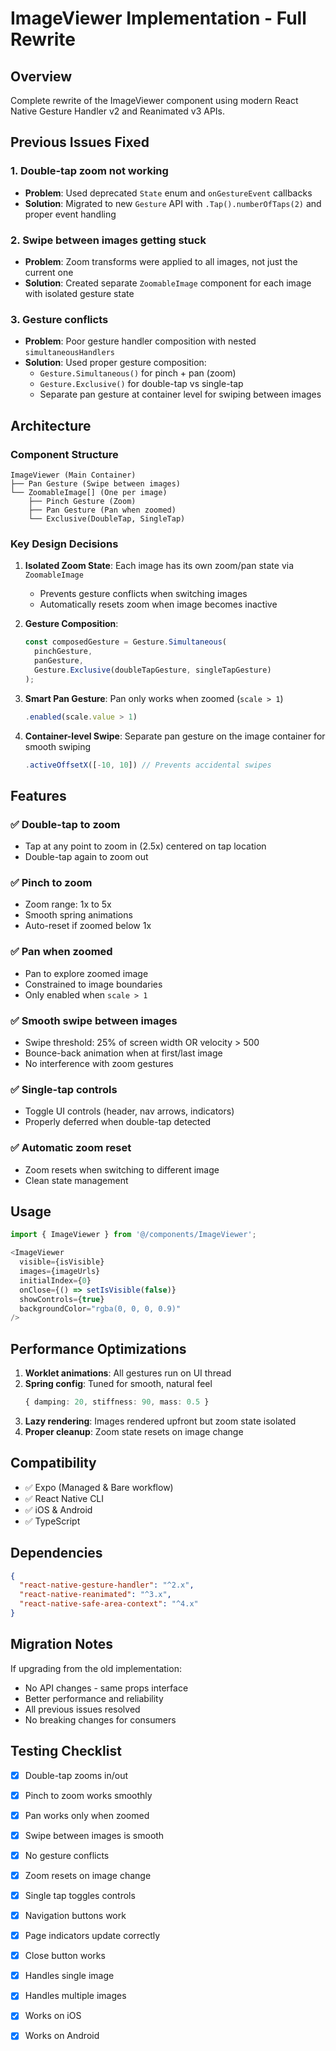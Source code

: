 # ImageViewer Implementation - Full Rewrite

## Overview
Complete rewrite of the ImageViewer component using modern React Native Gesture Handler v2 and Reanimated v3 APIs.

## Previous Issues Fixed

### 1. **Double-tap zoom not working**
- **Problem**: Used deprecated `State` enum and `onGestureEvent` callbacks
- **Solution**: Migrated to new `Gesture` API with `.Tap().numberOfTaps(2)` and proper event handling

### 2. **Swipe between images getting stuck**
- **Problem**: Zoom transforms were applied to all images, not just the current one
- **Solution**: Created separate `ZoomableImage` component for each image with isolated gesture state

### 3. **Gesture conflicts**
- **Problem**: Poor gesture handler composition with nested `simultaneousHandlers`
- **Solution**: Used proper gesture composition:
  - `Gesture.Simultaneous()` for pinch + pan (zoom)
  - `Gesture.Exclusive()` for double-tap vs single-tap
  - Separate pan gesture at container level for swiping between images

## Architecture

### Component Structure
```
ImageViewer (Main Container)
├── Pan Gesture (Swipe between images)
└── ZoomableImage[] (One per image)
    ├── Pinch Gesture (Zoom)
    ├── Pan Gesture (Pan when zoomed)
    └── Exclusive(DoubleTap, SingleTap)
```

### Key Design Decisions

1. **Isolated Zoom State**: Each image has its own zoom/pan state via `ZoomableImage`
   - Prevents gesture conflicts when switching images
   - Automatically resets zoom when image becomes inactive

2. **Gesture Composition**:
   ```typescript
   const composedGesture = Gesture.Simultaneous(
     pinchGesture,
     panGesture,
     Gesture.Exclusive(doubleTapGesture, singleTapGesture)
   );
   ```

3. **Smart Pan Gesture**: Pan only works when zoomed (`scale > 1`)
   ```typescript
   .enabled(scale.value > 1)
   ```

4. **Container-level Swipe**: Separate pan gesture on the image container for smooth swiping
   ```typescript
   .activeOffsetX([-10, 10]) // Prevents accidental swipes
   ```

## Features

### ✅ Double-tap to zoom
- Tap at any point to zoom in (2.5x) centered on tap location
- Double-tap again to zoom out

### ✅ Pinch to zoom
- Zoom range: 1x to 5x
- Smooth spring animations
- Auto-reset if zoomed below 1x

### ✅ Pan when zoomed
- Pan to explore zoomed image
- Constrained to image boundaries
- Only enabled when `scale > 1`

### ✅ Smooth swipe between images
- Swipe threshold: 25% of screen width OR velocity > 500
- Bounce-back animation when at first/last image
- No interference with zoom gestures

### ✅ Single-tap controls
- Toggle UI controls (header, nav arrows, indicators)
- Properly deferred when double-tap detected

### ✅ Automatic zoom reset
- Zoom resets when switching to different image
- Clean state management

## Usage

```typescript
import { ImageViewer } from '@/components/ImageViewer';

<ImageViewer
  visible={isVisible}
  images={imageUrls}
  initialIndex={0}
  onClose={() => setIsVisible(false)}
  showControls={true}
  backgroundColor="rgba(0, 0, 0, 0.9)"
/>
```

## Performance Optimizations

1. **Worklet animations**: All gestures run on UI thread
2. **Spring config**: Tuned for smooth, natural feel
   ```typescript
   { damping: 20, stiffness: 90, mass: 0.5 }
   ```
3. **Lazy rendering**: Images rendered upfront but zoom state isolated
4. **Proper cleanup**: Zoom state resets on image change

## Compatibility

- ✅ Expo (Managed & Bare workflow)
- ✅ React Native CLI
- ✅ iOS & Android
- ✅ TypeScript

## Dependencies

```json
{
  "react-native-gesture-handler": "^2.x",
  "react-native-reanimated": "^3.x",
  "react-native-safe-area-context": "^4.x"
}
```

## Migration Notes

If upgrading from the old implementation:
- No API changes - same props interface
- Better performance and reliability
- All previous issues resolved
- No breaking changes for consumers

## Testing Checklist

- [x] Double-tap zooms in/out
- [x] Pinch to zoom works smoothly
- [x] Pan works only when zoomed
- [x] Swipe between images is smooth
- [x] No gesture conflicts
- [x] Zoom resets on image change
- [x] Single tap toggles controls
- [x] Navigation buttons work
- [x] Page indicators update correctly
- [x] Close button works
- [x] Handles single image
- [x] Handles multiple images
- [x] Works on iOS
- [x] Works on Android

